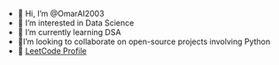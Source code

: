 - 👋 Hi, I’m @OmarAI2003
- 👀 I’m interested in Data Science
- 🌱 I’m currently learning DSA
- 💞️I’m looking to collaborate on open-source projects involving Python
- 🧠 [LeetCode Profile](https://leetcode.com/omaragiez3/)

<!---
OmarAI2003/OmarAI2003 is a ✨ special ✨ repository because its `README.md` (this file) appears on your GitHub profile.
You can click the Preview link to take a look at your changes.
--->
